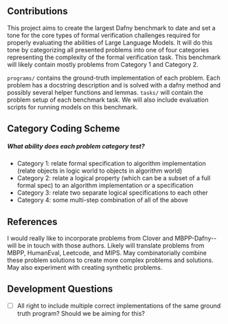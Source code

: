 ## Contributions
This project aims to create the largest Dafny benchmark to date and set a tone for the core types of formal verification challenges required for properly evaluating the abilities of Large Language Models. It will do this tone by categorizing all presented problems into one of four categories representing the complexity of the formal verification task. This benchmark will likely contain mostly problems from Category 1 and Category 2.

`programs/` contains the ground-truth implementation of each problem. Each problem has a docstring description and is solved with a dafny method and possibly several helper functions and lemmas. `tasks/` will contain the problem setup of each benchmark task. We will also include evaluation scripts for running models on this benchmark.

## Category Coding Scheme
##### What ability does each problem category test?
* Category 1: relate formal specification to algorithm implementation (relate objects in logic world to objects in algorithm world)
* Category 2: relate a logical property (which can be a subset of a full formal spec) to an algorithm implementation or a specification
* Category 3: relate two separate logical specifications to each other
* Category 4: some multi-step combination of all of the above

## References
I would really like to incorporate problems from Clover and MBPP-Dafny-- will be in touch with those authors.
Likely will translate problems from MBPP, HumanEval, Leetcode, and MIPS. May combinatorially combine these problem solutions to create more complex problems and solutions. 
May also experiment with creating synthetic problems.

## Development Questions
- [ ] All right to include multiple correct implementations of the same ground truth program? Should we be aiming for this? 